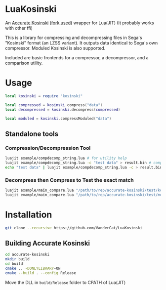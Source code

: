 # LuaKosinski
An [Accurate Kosinski](https://github.com/Clownacy/accurate-kosinski) ([fork used](https://github.com/VanderCat/accurate-kosinski)) wrapper for Lua(JIT) (It probably works with other ffi)

This is a library for compressing and decompressing files in Sega's "Kosinski" format (an LZSS variant). It outputs data identical to Sega's own compressor. Moduled Kosinski is also supported.

Included are basic frontends for a compressor, a decompressor, and a comparison utility.

# Usage
```lua
local kosinski = require "kosinski"

local compressed = kosinski.compress("data")
local decompressed = kosinski.decompress(compressed)

local moduled = kosinski.compressModuled("data")
```

## Standalone tools
### Compression/Decompression Tool
```bash
luajit example/compdecomp_string.lua # for utility help
luajit example/compdecomp_string.lua -c "test data" > result.bin # compress data
echo "test data" | luajit example/compdecomp_string.lua -c > result.bin # compress data from pipe
```
### Decompress then Compress to Test the exact match
```bash
luajit example/main_compare.lua "/path/to/rep/accurate-kosinski/test/kosinski/Sonic 2/art/kosinski/CNZ.bin"
luajit example/main_compare.lua "/path/to/rep/accurate-kosinski/test/moduled kosinski/Sonic 3 & Knuckles/Levels/BPZ/KosinskiM Art/Title Card.bin"
```

# Installation
```bash
git clone --recursive https://github.com/VanderCat/LuaKosinski
```
## Building Accurate Kosinski
```bash
cd accurate-kosinski
mkdir build
cd build
cmake .. -DONLYLIBRARY=ON
cmake --build . --config Release
```
Move the DLL in `build/Release` folder to CPATH of Lua(JIT)